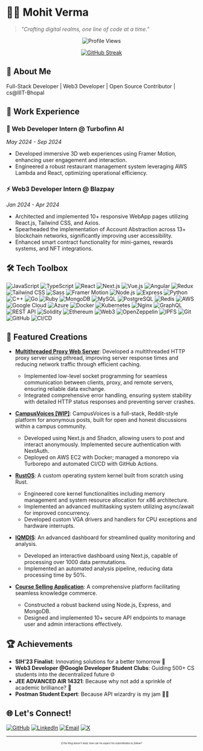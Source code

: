 # 👨‍💻 Mohit Verma

> *"Crafting digital realms, one line of code at a time."*

<!-- [![GitHub Stats](https://github-readme-stats.vercel.app/api?username=mohitvdx&show_icons=true&theme=dark)](https://github.com/anuraghazra/github-readme-stats) -->

<div align="center">

![Profile Views](https://komarev.com/ghpvc/?username=mohitvdx&color=blueviolet)

</div>

<div align="center">

[![GitHub Streak](https://github-readme-streak-stats.herokuapp.com/?user=mohitvdx&theme=dark)](https://git.io/streak-stats)

</div>

## 🚀 About Me

Full-Stack Developer | Web3 Developer | Open Source Contributor | cs@IIIT-Bhopal

## 💼 Work Experience

### 🚀 Web Developer Intern @ Turbofinn AI 
*May 2024 - Sep 2024*
- Developed immersive 3D web experiences using Framer Motion, enhancing user engagement and interaction.
- Engineered a robust restaurant management system leveraging AWS Lambda and React, optimizing operational efficiency.

### ⚡ Web3 Developer Intern @ Blazpay
*Jan 2024 - Apr 2024*
- Architected and implemented 10+ responsive WebApp pages utilizing React.js, Tailwind CSS, and Axios.
- Spearheaded the implementation of Account Abstraction across 13+ blockchain networks, significantly improving user accessibility.
- Enhanced smart contract functionality for mini-games, rewards systems, and NFT integrations.

## 🛠️ Tech Toolbox

![JavaScript](https://img.shields.io/badge/-JavaScript-F7DF1E?style=flat-square&logo=javascript&logoColor=black)
![TypeScript](https://img.shields.io/badge/-TypeScript-3178C6?style=flat-square&logo=typescript&logoColor=white)
![React](https://img.shields.io/badge/-React-61DAFB?style=flat-square&logo=react&logoColor=black)
![Next.js](https://img.shields.io/badge/-Next.js-000000?style=flat-square&logo=next.js&logoColor=white)
![Vue.js](https://img.shields.io/badge/-Vue.js-4FC08D?style=flat-square&logo=vue.js&logoColor=white)
![Angular](https://img.shields.io/badge/-Angular-DD0031?style=flat-square&logo=angular&logoColor=white)
![Redux](https://img.shields.io/badge/-Redux-764ABC?style=flat-square&logo=redux&logoColor=white)
![Tailwind CSS](https://img.shields.io/badge/-Tailwind%20CSS-38B2AC?style=flat-square&logo=tailwind-css&logoColor=white)
![Sass](https://img.shields.io/badge/-Sass-CC6699?style=flat-square&logo=sass&logoColor=white)
![Framer Motion](https://img.shields.io/badge/-Framer%20Motion-0055FF?style=flat-square&logo=framer&logoColor=white)
![Node.js](https://img.shields.io/badge/-Node.js-339933?style=flat-square&logo=Node.js&logoColor=white)
![Express](https://img.shields.io/badge/-Express-000000?style=flat-square&logo=express&logoColor=white)
![Python](https://img.shields.io/badge/-Python-3776AB?style=flat-square&logo=Python&logoColor=white)
![C++](https://img.shields.io/badge/-C++-00599C?style=flat-square&logo=c%2B%2B&logoColor=white)
![Go](https://img.shields.io/badge/-Go-00ADD8?style=flat-square&logo=go&logoColor=white)
![Ruby](https://img.shields.io/badge/-Ruby-CC342D?style=flat-square&logo=ruby&logoColor=white)
![MongoDB](https://img.shields.io/badge/-MongoDB-47A248?style=flat-square&logo=mongodb&logoColor=white)
![MySQL](https://img.shields.io/badge/-MySQL-4479A1?style=flat-square&logo=mysql&logoColor=white)
![PostgreSQL](https://img.shields.io/badge/-PostgreSQL-336791?style=flat-square&logo=postgresql&logoColor=white)
![Redis](https://img.shields.io/badge/-Redis-DC382D?style=flat-square&logo=redis&logoColor=white)
![AWS](https://img.shields.io/badge/-AWS-232F3E?style=flat-square&logo=amazon-aws&logoColor=white)
![Google Cloud](https://img.shields.io/badge/-Google%20Cloud-4285F4?style=flat-square&logo=google-cloud&logoColor=white)
![Azure](https://img.shields.io/badge/-Azure-0089D6?style=flat-square&logo=microsoft-azure&logoColor=white)
![Docker](https://img.shields.io/badge/-Docker-2496ED?style=flat-square&logo=docker&logoColor=white)
![Kubernetes](https://img.shields.io/badge/-Kubernetes-326CE5?style=flat-square&logo=kubernetes&logoColor=white)
![Nginx](https://img.shields.io/badge/-Nginx-269539?style=flat-square&logo=nginx&logoColor=white)
![GraphQL](https://img.shields.io/badge/-GraphQL-E10098?style=flat-square&logo=graphql&logoColor=white)
![REST API](https://img.shields.io/badge/-REST%20API-FF6C37?style=flat-square&logo=postman&logoColor=white)
![Solidity](https://img.shields.io/badge/-Solidity-363636?style=flat-square&logo=solidity&logoColor=white)
![Ethereum](https://img.shields.io/badge/-Ethereum-3C3C3C?style=flat-square&logo=ethereum&logoColor=white)
![Web3](https://img.shields.io/badge/-Web3-3C3C3C?style=flat-square&logo=web3.js&logoColor=white)
![OpenZeppelin](https://img.shields.io/badge/-OpenZeppelin-412991?style=flat-square&logo=openzeppelin&logoColor=white)
![IPFS](https://img.shields.io/badge/-IPFS-65C2CB?style=flat-square&logo=ipfs&logoColor=white)
![Git](https://img.shields.io/badge/-Git-F05032?style=flat-square&logo=git&logoColor=white)
![GitHub](https://img.shields.io/badge/-GitHub-181717?style=flat-square&logo=github&logoColor=white)
![CI/CD](https://img.shields.io/badge/-CI%2FCD-2088FF?style=flat-square&logo=github-actions&logoColor=white)



## 🎨 Featured Creations

- **[Multithreaded Proxy Web Server](https://github.com/mohitvdx/Multithreaded-Proxy-Web-Server)**: Developed a multithreaded HTTP proxy server using pthread, improving server response times and reducing network traffic through efficient caching.
  - Implemented low-level socket programming for seamless communication between clients, proxy, and remote servers, ensuring reliable data exchange.
  - Integrated comprehensive error handling, ensuring system stability with detailed HTTP status responses and preventing server crashes.

- **[CampusVoices [WIP]](https://github.com/mohitvdx/xyzdeploy)**: CampusVoices is a full-stack, Reddit-style platform for anonymous posts, built for open and honest discussions within a campus community.
  -  Developed using Next.js and Shadcn, allowing users to post and interact anonymously. Implemented secure authentication with NextAuth.
  - Deployed on AWS EC2 with Docker; managed a monorepo via Turborepo and automated CI/CD with GitHub Actions.

- **[RustOS](https://github.com/mohitvdx/RustKernel)**: A custom operating system kernel built from scratch using Rust.
  - Engineered core kernel functionalities including memory management and system resource allocation for x86 architecture.
  - Implemented an advanced multitasking system utilizing async/await for improved concurrency.
  - Developed custom VGA drivers and handlers for CPU exceptions and hardware interrupts.


- **[IQMDIS](https://github.com/mohitvdx/Integrated-Quality-Monitoring-and-Discrepancy-Identification-System)**: An advanced dashboard for streamlined quality monitoring and analysis.
  - Developed an interactive dashboard using Next.js, capable of processing over 1000 data permutations.
  - Implemented an automated analysis pipeline, reducing data processing time by 50%.
  
- **[Course Selling Application](https://github.com/mohitvdx/CourseSellingWebsite-backend)**: A comprehensive platform facilitating seamless knowledge commerce.
  - Constructed a robust backend using Node.js, Express, and MongoDB.
  - Designed and implemented 10+ secure API endpoints to manage user and admin interactions effectively.

## 🏆 Achievements

- **SIH'23 Finalist**: Innovating solutions for a better tomorrow 🚀
- **Web3 Developer @Google Developer Student Clubs**: Guiding 500+ CS students into the decentralized future 🌐
- **JEE ADVANCED AIR 14321**: Because why not add a sprinkle of academic brilliance? 🧠
- **Postman Student Expert**: Because API wizardry is my jam 🧙‍♂️

## 🌐 Let's Connect!

[![GitHub](https://img.shields.io/badge/-GitHub-181717?style=flat-square&logo=github&logoColor=white)](https://github.com/mohitvdx)
[![LinkedIn](https://img.shields.io/badge/-LinkedIn-0A66C2?style=flat-square&logo=linkedin&logoColor=white)](https://www.linkedin.com/in/mohitvdx/)
[![Email](https://img.shields.io/badge/-Email-D14836?style=flat-square&logo=gmail&logoColor=white)](mailto:mohitverma.exe@gmail.com)
[![X](https://img.shields.io/badge/-X-000000?style=flat-square&logo=x&logoColor=white)](https://twitter.com/mohitvdx)

---

<p align="center" style="font-size: 0.4rem;">
  <i>If the King doesn't lead, how can he expect his subordinates to follow?</i>
</p>
